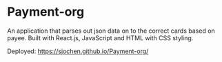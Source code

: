 # Payment-org
An application that parses out json data on to the correct cards based on payee. Built with React.js, JavaScript and HTML with CSS styling.

Deployed: https://sjochen.github.io/Payment-org/
